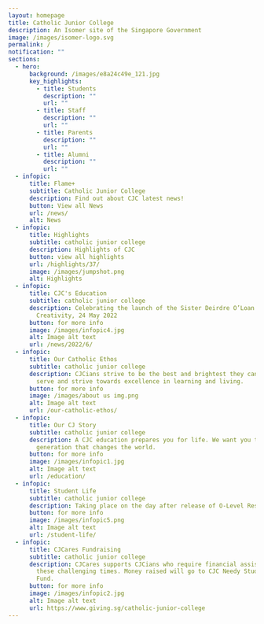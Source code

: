 ```yaml
---
layout: homepage
title: Catholic Junior College
description: An Isomer site of the Singapore Government
image: /images/isomer-logo.svg
permalink: /
notification: ""
sections:
  - hero:
      background: /images/e8a24c49e_121.jpg
      key_highlights:
        - title: Students
          description: ""
          url: ""
        - title: Staff
          description: ""
          url: ""
        - title: Parents
          description: ""
          url: ""
        - title: Alumni
          description: ""
          url: ""
  - infopic:
      title: Flame+
      subtitle: Catholic Junior College
      description: Find out about CJC latest news!
      button: View all News
      url: /news/
      alt: News
  - infopic:
      title: Highlights
      subtitle: catholic junior college
      description: Highlights of CJC
      button: view all highlights
      url: /highlights/37/
      image: /images/jumpshot.png
      alt: Highlights
  - infopic:
      title: CJC's Education
      subtitle: catholic junior college
      description: Celebrating the launch of the Sister Deirdre O’Loan Centre for
        Creativity, 24 May 2022
      button: for more info
      image: /images/infopic4.jpg
      alt: Image alt text
      url: /news/2022/6/
  - infopic:
      title: Our Catholic Ethos
      subtitle: catholic junior college
      description: CJCians strive to be the best and brightest they can be. We lead,
        serve and strive towards excellence in learning and living.
      button: for more info
      image: /images/about us img.png
      alt: Image alt text
      url: /our-catholic-ethos/
  - infopic:
      title: Our CJ Story
      subtitle: catholic junior college
      description: A CJC education prepares you for life. We want you to be a
        generation that changes the world.
      button: for more info
      image: /images/infopic1.jpg
      alt: Image alt text
      url: /education/
  - infopic:
      title: Student Life
      subtitle: catholic junior college
      description: Taking place on the day after release of O-Level Results, 10am to 4pm!
      button: for more info
      image: /images/infopic5.png
      alt: Image alt text
      url: /student-life/
  - infopic:
      title: CJCares Fundraising
      subtitle: catholic junior college
      description: CJCares supports CJCians who require financial assistance during
        these challenging times. Money raised will go to CJC Needy Students
        Fund.
      button: for more info
      image: /images/infopic2.jpg
      alt: Image alt text
      url: https://www.giving.sg/catholic-junior-college
---
```

